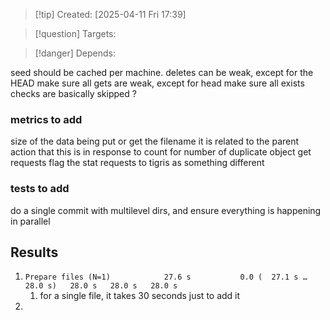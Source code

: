 
>[!tip] Created: [2025-04-11 Fri 17:39]

>[!question] Targets: 

>[!danger] Depends: 

seed should be cached per machine.
deletes can be weak, except for the HEAD
make sure all gets are weak, except for head
make sure all exists checks are basically skipped ? 

### metrics to add
size of the data being put or get
the filename it is related to
the parent action that this is in response to
count for number of duplicate object get requests
flag the stat requests to tigris as something different

### tests to add
do a single commit with multilevel dirs, and ensure everything is happening in parallel

## Results

1. `Prepare files (N=1)            27.6 s           0.0 (  27.1 s …   28.0 s)   28.0 s   28.0 s   28.0 s`
	1. for a single file, it takes 30 seconds just to add it
2. 